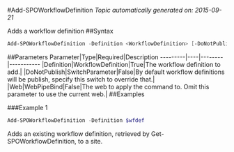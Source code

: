 #Add-SPOWorkflowDefinition
*Topic automatically generated on: 2015-09-21*

Adds a workflow definition
##Syntax
```powershell
Add-SPOWorkflowDefinition -Definition <WorkflowDefinition> [-DoNotPublish [<SwitchParameter>]] [-Web <WebPipeBind>]
```


##Parameters
Parameter|Type|Required|Description
---------|----|--------|-----------
|Definition|WorkflowDefinition|True|The workflow definition to add.|
|DoNotPublish|SwitchParameter|False|By default workflow definitions will be publish, specify this switch to override that.|
|Web|WebPipeBind|False|The web to apply the command to. Omit this parameter to use the current web.|
##Examples

###Example 1
```powershell
Add-SPOWorkflowDefinition -Definition $wfdef
```
Adds an existing workflow definition, retrieved by Get-SPOWorkflowDefinition, to a site.

